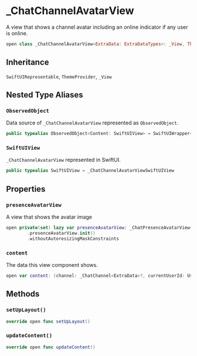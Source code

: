 # \_ChatChannelAvatarView

A view that shows a channel avatar including an online indicator if any user is online.

``` swift
open class _ChatChannelAvatarView<ExtraData: ExtraDataTypes>: _View, ThemeProvider, SwiftUIRepresentable 
```

## Inheritance

`SwiftUIRepresentable`, `ThemeProvider`, `_View`

## Nested Type Aliases

### `ObservedObject`

Data source of `_ChatChannelAvatarView` represented as `ObservedObject`.

``` swift
public typealias ObservedObject<Content: SwiftUIView> = SwiftUIWrapper<Content> where Content.ExtraData == ExtraData
```

### `SwiftUIView`

`_ChatChannelAvatarView` represented in SwiftUI.

``` swift
public typealias SwiftUIView = _ChatChannelAvatarViewSwiftUIView
```

## Properties

### `presenceAvatarView`

A view that shows the avatar image

``` swift
open private(set) lazy var presenceAvatarView: _ChatPresenceAvatarView<ExtraData> = components
        .presenceAvatarView.init()
        .withoutAutoresizingMaskConstraints
```

### `content`

The data this view component shows.

``` swift
open var content: (channel: _ChatChannel<ExtraData>?, currentUserId: UserId?) 
```

## Methods

### `setUpLayout()`

``` swift
override open func setUpLayout() 
```

### `updateContent()`

``` swift
override open func updateContent() 
```
